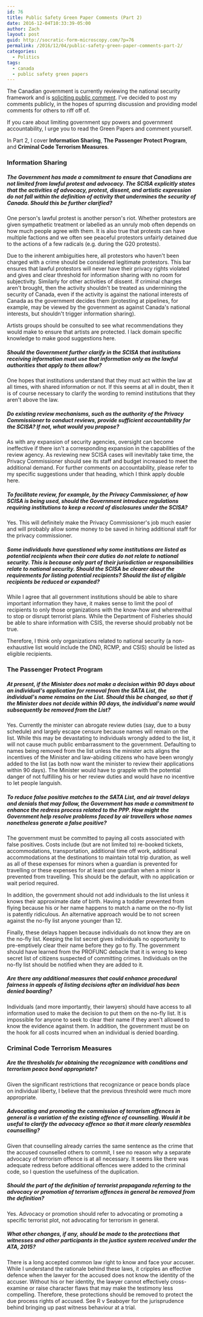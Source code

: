 ```yaml
---
id: 76
title: Public Safety Green Paper Comments (Part 2)
date: 2016-12-04T10:33:39-05:00
author: Zach
layout: post
guid: http://socratic-form-microscopy.com/?p=76
permalink: /2016/12/04/public-safety-green-paper-comments-part-2/
categories:
  - Politics
tags:
  - canada
  - public safety green papers
---
```

The Canadian government is currently reviewing the national security framework and is <a href="https://www.publicsafety.gc.ca/cnt/cnslttns/ntnl-scrt/index-en.aspx">soliciting public comment</a>. I’ve decided to post my comments publicly, in the hopes of spurring discussion and providing model comments for others to riff off of.

If you care about limiting government spy powers and government accountability, I urge you to read the Green Papers and comment yourself.

In Part 2, I cover <strong>Information Sharing</strong>, <strong>The Passenger Protect Program</strong>, and <strong>Criminal Code Terrorism Measures</strong>.
<h3>Information Sharing</h3>
<h5>The Government has made a commitment to ensure that Canadians are not limited from lawful protest and advocacy. The SCISA explicitly states that the activities of advocacy, protest, dissent, and artistic expression do not fall within the definition of activity that undermines the security of Canada. Should this be further clarified?</h5>
One person's lawful protest is another person's riot. Whether protestors are given sympathetic treatment or labelled as an unruly mob often depends on how much people agree with them. It is also true that protests can have multiple factions and we often see peaceful protestors unfairly detained due to the actions of a few radicals (e.g. during the G20 protests).

Due to the inherent ambiguities here, all protestors who haven't been charged with a crime should be considered legitimate protestors. This bar ensures that lawful protestors will never have their privacy rights violated and gives and clear threshold for information sharing with no room for subjectivity. Similarly for other activities of dissent. If criminal charges aren't brought, then the activity shouldn't be treated as undermining the security of Canada, even if the activity is against the national interests of Canada as the government decides them (protesting at pipelines, for example, may be viewed by the government as against Canada's national interests, but shouldn't trigger information sharing).

Artists groups should be consulted to see what recommendations they would make to ensure that artists are protected. I lack domain specific knowledge to make good suggestions here.
<h5>Should the Government further clarify in the SCISA that institutions receiving information must use that information only as the lawful authorities that apply to them allow?</h5>
One hopes that institutions understand that they must act within the law at all times, with shared information or not. If this seems at all in doubt, then it is of course necessary to clarify the wording to remind institutions that they aren't above the law.
<h5>Do existing review mechanisms, such as the authority of the Privacy Commissioner to conduct reviews, provide sufficient accountability for the SCISA? If not, what would you propose?</h5>
As with any expansion of security agencies, oversight can become ineffective if there isn't a corresponding expansion in the capabilities of the review agency. As reviewing new SCISA cases will inevitably take time, the Privacy Commissioner should see its staff and budget increased to meet the additional demand. For further comments on accountability, please refer to my specific suggestions under that heading, which I think apply double here.
<h5>To facilitate review, for example, by the Privacy Commissioner, of how SCISA is being used, should the Government introduce regulations requiring institutions to keep a record of disclosures under the SCISA?</h5>
Yes. This will definitely make the Privacy Commissioner's job much easier and will probably allow some money to be saved in hiring additional staff for the privacy commissioner.
<h5>Some individuals have questioned why some institutions are listed as potential recipients when their core duties do not relate to national security. This is because only part of their jurisdiction or responsibilities relate to national security. Should the SCISA be clearer about the requirements for listing potential recipients? Should the list of eligible recipients be reduced or expanded?</h5>
While I agree that all government institutions should be able to share important information they have, it makes sense to limit the pool of recipients to only those organizations with the know-how and wherewithal to stop or disrupt terrorist plans. While the Department of Fisheries should be able to share information with CSIS, the reverse should probably not be true.

Therefore, I think only organizations related to national security (a non-exhaustive list would include the DND, RCMP, and CSIS) should be listed as eligible recipients.
<h3>The Passenger Protect Program</h3>
<h5>At present, if the Minister does not make a decision within 90 days about an individual's application for removal from the SATA List, the individual's name remains on the List. Should this be changed, so that if the Minister does not decide within 90 days, the individual's name would subsequently be removed from the List?</h5>
Yes. Currently the minister can abrogate review duties (say, due to a busy schedule) and largely escape censure because names will remain on the list. While this may be devastating to individuals wrongly added to the list, it will not cause much public embarrassment to the government. Defaulting to names being removed from the list unless the minister acts aligns the incentives of the Minister and law-abiding citizens who have been wrongly added to the list (as both now want the minister to review their applications within 90 days). The Minister would have to grapple with the potential danger of not fulfilling his or her review duties and would have no incentive to let people languish.
<h5>To reduce false positive matches to the SATA List, and air travel delays and denials that may follow, the Government has made a commitment to enhance the redress process related to the PPP. How might the Government help resolve problems faced by air travellers whose names nonetheless generate a false positive?</h5>
The government must be committed to paying all costs associated with false positives. Costs include (but are not limited to) re-booked tickets, accommodations, transportation, additional time off work, additional accommodations at the destinations to maintain total trip duration, as well as all of these expenses for minors when a guardian is prevented for travelling or these expenses for at least one guardian when a minor is prevented from travelling. This should be the default, with no application or wait period required.

In addition, the government should not add individuals to the list unless it knows their approximate date of birth. Having a toddler prevented from flying because his or her name happens to match a name on the no-fly list is patently ridiculous. An alternative approach would be to not screen against the no-fly list anyone younger than 12.

Finally, these delays happen because individuals do not know they are on the no-fly list. Keeping the list secret gives individuals no opportunity to pre-emptively clear their name before they go to fly. The government should have learned from the PROFUNC debacle that it is wrong to keep secret list of citizens suspected of committing crimes. Individuals on the no-fly list should be notified when they are added to it.
<h5>Are there any additional measures that could enhance procedural fairness in appeals of listing decisions after an individual has been denied boarding?</h5>
Individuals (and more importantly, their lawyers) should have access to all information used to make the decision to put them on the no-fly list. It is impossible for anyone to seek to clear their name if they aren't allowed to know the evidence against them. In addition, the government must be on the hook for all costs incurred when an individual is denied boarding.
<h3>Criminal Code Terrorism Measures</h3>
<h5>Are the thresholds for obtaining the recognizance with conditions and terrorism peace bond appropriate?</h5>
Given the significant restrictions that recognizance or peace bonds place on individual liberty, I believe that the previous threshold were much more appropriate.
<h5>Advocating and promoting the commission of terrorism offences in general is a variation of the existing offence of counselling. Would it be useful to clarify the advocacy offence so that it more clearly resembles counselling?</h5>
Given that counselling already carries the same sentence as the crime that the accused counselled others to commit, I see no reason why a separate advocacy of terrorism offence is at all necessary. It seems like there was adequate redress before additional offences were added to the criminal code, so I question the usefulness of the duplication.
<h5>Should the part of the definition of terrorist propaganda referring to the advocacy or promotion of terrorism offences in general be removed from the definition?</h5>
Yes. Advocacy or promotion should refer to advocating or promoting a specific terrorist plot, not advocating for terrorism in general.
<h5>What other changes, if any, should be made to the protections that witnesses and other participants in the justice system received under the ATA, 2015?</h5>
There is a long accepted common law right to know and face your accuser. While I understand the rationale behind these laws, it cripples an effective defence when the lawyer for the accused does not know the identity of the accuser. Without his or her identity, the lawyer cannot effectively cross-examine or raise character flaws that may make the testimony less compelling. Therefore, these protections should be removed to protect the due process rights of accused. See R v Seaboyer for the jurisprudence behind bringing up past witness behaviour at a trial.